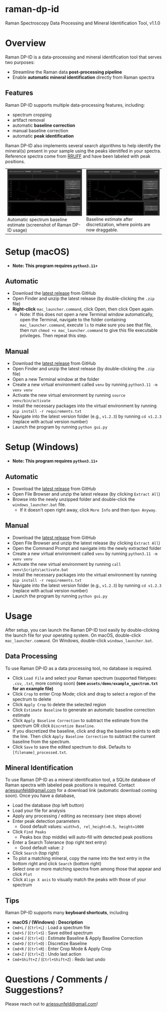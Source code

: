 # raman-dp-id

Raman Spectroscopy Data Processing and Mineral Identification Tool, v1.1.0

# Overview

Raman DP-ID is a data-processing and mineral identification tool that serves two purposes:
- Streamline the Raman data **post-processing pipeline**
- Enable **automatic mineral identification** directly from Raman spectra

## Features

Raman DP-ID supports multiple data-processing features, including:
- spectrum cropping
- artifact removal
- automatic **baseline correction**
- manual baseline correction
- automatic **peak identification**

Raman DP-ID also implements several search algorithms to help identify the mineral(s) present in your sample using the peaks idenitifed in your spectra. Reference spectra come from [RRUFF](https://rruff.info/zipped_data_files/raman/) and have been labeled with peak positions. 

<table>
  <tr>
    <td>
        <img src="assets/baseline-estimated.png" alt="Screenshot of Raman DP-ID app showing automatic baseline estimate" width="400"/>
        <br>
        Automatic spectrum baseline estimate (screenshot of Raman DP-ID usage)
    </td>
    <td>
        <img src="assets/baseline-discretized.png" alt="Screenshot of Raman DP-ID app showing automatic baseline estimate after discretization, where points are now draggable" width="400"/>
        <br>
        Baseline estimate after discretization, where points are now draggable.
    </td>
  </tr>
</table>



# Setup (macOS)

- **Note: This program requires `python3.11+`**


## Automatic
- Download the [latest release](https://github.com/ariessunfeld/raman-spectroscopy/releases/download/raman-dp-id/raman-dp-id.zip) from GitHub
- Open Finder and unzip the latest release (by double-clicking the `.zip` file)
- **Right-click** `mac_launcher.command`, click Open, then click Open again.
  - Note: If this does not open a new Terminal window automatically, open the Terminal, navigate to the folder containing `mac_launcher.command`, execute `ls` to make sure you see that file, then run `chmod +x mac_launcher.command` to give this file executable privileges. Then repeat this step.

## Manual
- Download the [latest release](https://github.com/ariessunfeld/raman-spectroscopy/releases/download/raman-dp-id/raman-dp-id.zip) from GitHub
- Open Finder and unzip the latest release (by double-clicking the `.zip` file)
- Open a new Terminal window at the folder
- Create a new virtual environment called `venv` by running `python3.11 -m venv venv`
- Activate the new virtual environment by running `source venv/bin/activate`
- Install the necessary packages into the virtual environment by running `pip install -r requirements.txt`
- Navigate into the latest version folder (e.g., `v1.2.3`) by running `cd v1.2.3` (replace with actual version number)
- Launch the program by running `python gui.py`

# Setup (Windows)

- **Note: This program requires `python3.11+`**

## Automatic
- Download the [latest release](https://github.com/ariessunfeld/raman-spectroscopy/releases/download/raman-dp-id/raman-dp-id.zip) from GitHub
- Open File Browser and unzip the latest release (by clicking `Extract All`)
- Browse into the newly unzipped folder and double-click the `windows_launcher.bat` file.
  - If it doesn't open right away, click `More Info` and then `Open Anyway`.

## Manual
- Download the [latest release](https://github.com/ariessunfeld/raman-spectroscopy/releases/download/raman-dp-id/raman-dp-id.zip) from GitHub
- Open File Browser and unzip the latest release (by clicking `Extract All`)
- Open the Command Prompt and navigate into the newly extracted folder
- Create a new virtual environment called `venv` by running `python3.11 -m venv venv`
- Activate the new virtual environment by running `call venv\Scripts\activate.bat`
- Install the necessary packages into the virtual environment by running `pip install -r requirements.txt`
- Navigate into the latest version folder (e.g., `v1.2.3`) by running `cd v1.2.3` (replace with actual version number)
- Launch the program by running `python gui.py`

# Usage

After setup, you can launch the Raman DP-ID tool easily by double-clicking the launch file for your operating system. On macOS, double-click `mac_launcher.command`. On Windows, double-click `windows_launcher.bat`. 

## Data Processing

To use Raman DP-ID as a data processing tool, no database is required.
- Click `Load File` and select your Raman spectrum (supported filetypes: `.csv`, `.txt`, more coming soon) **(see `assets/demo/example_spectrum.txt` for an example file)**
- Click `Crop` to enter Crop Mode; click and drag to select a region of the spectrum to delete
- Click `Apply Crop` to delete the selected region
- Click `Estimate Baseline` to generate an automatic baseline correction estimate
- Click `Apply Baseline Correction` to subtract the estimate from the spectrum OR click `Discretize Baseline`.
- If you discretized the baseline, click and drag the baseline points to edit the line. Then click `Apply Baseline Correction` to subtract the current baseline from the spectrum.
- Click `Save` to save the edited spectrum to disk. Defaults to `[filename]_processed.txt`.

## Mineral Identification

To use Raman DP-ID as a mineral identification tool, a SQLite database of Raman spectra with labeled peak positions is required. Contact ariessunfeld@gmail.com for a download link (automatic download coming soon). Once you have a database,

- Load the database (top left button)
- Load your file for analysis
- Apply any processing / editing as necessary (see steps above)
- Enter peak detection parameters
  - Good default values: `width=5, rel_height=0.5, height=1000`
- Click `Find Peaks`
  - Peaks box (top middle) will auto-fill with detected peak positions
- Enter a Search Tolerance (top right text entry)
  - Good default value: `2`
- Click `Search` (top right)
- To plot a matching mineral, copy the name into the text entry in the bottom right and click `Search` (bottom right)
- Select one or more matching spectra from among those that appear and click `Plot`
- Click `Align X axis` to visually match the peaks with those of your spectrum

## Tips

Raman DP-ID supports many **keyboard shortcuts**, including
- **macOS / (Windows) : Description**
- `Cmd+L` / (`Ctrl+L`) : Load a spectrum file
- `Cmd+S` / (`Ctrl+S`) : Save edited spectrum
- `Cmd+E` / (`Ctrl+E`) : Estimate Baseline & Apply Baseline Correction
- `Cmd+D` / (`Ctrl+D`) : Discretize Baseline
- `Cmd+R` / (`Ctrl+R`) : Enter Crop Mode & Apply Crop
- `Cmd+Z` / (`Ctrl+Z`) : Undo last action
- `Cmd+Shift+Z` / (`Ctrl+Shift+Z`) : Redo last undo

# Questions / Comments / Suggestions?

Please reach out to ariessunfeld@gmail.com!

